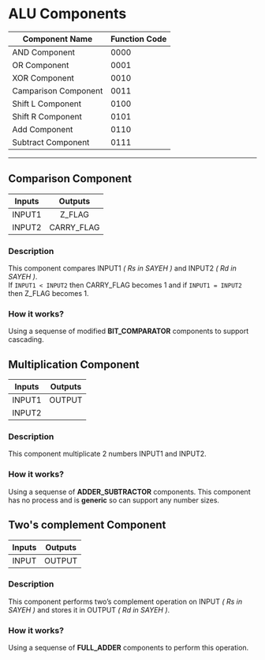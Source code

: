 # ALU Components


|Component Name|Function Code|
|--------------|-------------|
|AND Component|0000|
|OR Component|0001|
|XOR Component|0010|
|Camparison Component|0011|
|Shift L Component|0100|
|Shift R Component|0101|
|Add Component|0110|
|Subtract Component|0111|

<hr>

## Comparison Component

|Inputs|Outputs|
| :---: | :---: |
|INPUT1|Z_FLAG|
|INPUT2|CARRY_FLAG|

### Description

This component compares INPUT1 _( Rs in SAYEH )_ and INPUT2 _( Rd in SAYEH )_.  
If `INPUT1 < INPUT2` then CARRY\_FLAG becomes 1 and if `INPUT1 = INPUT2` then Z\_FLAG becomes 1.

### How it works?

Using a sequense of modified **BIT_COMPARATOR** components to support cascading.

## Multiplication Component

|Inputs|Outputs|
| :---: | :---: |
|INPUT1|OUTPUT|
|INPUT2||

### Description

This component multiplicate 2 numbers INPUT1 and INPUT2.

### How it works?

Using a sequense of **ADDER_SUBTRACTOR** components. This component has no process and is **generic** so can support any number sizes.

## Two's complement Component

|Inputs|Outputs|
| :---: | :---: |
|INPUT|OUTPUT|

### Description

This component performs two’s complement operation on INPUT _( Rs in SAYEH )_ and stores it in OUTPUT _( Rd in SAYEH )_.

### How it works?

Using a sequense of **FULL_ADDER** components to perform this operation.